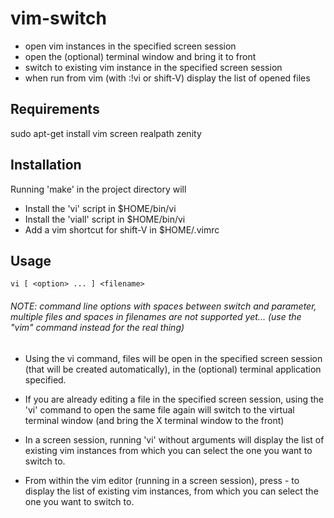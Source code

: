 # vim-switch
* open vim instances in the specified screen session
* open the (optional) terminal window and bring it to front
* switch to existing vim instance in the specified screen session
* when run from vim (with :!vi or shift-V) display the list of opened files

## Requirements
  sudo apt-get install vim screen realpath zenity

## Installation

  Running 'make' in the project directory will
  - Install the 'vi' script in $HOME/bin/vi
  - Install the 'viall' script in $HOME/bin/vi
  - Add a vim shortcut for shift-V in $HOME/.vimrc

## Usage

```vi [ <option> ... ] <filename>```

###### NOTE: command line options with spaces between switch and parameter, multiple files and spaces in filenames are not supported yet... (use the "vim" command instead for the real thing)

* Using the vi command, files will be open in the specified screen session (that will be created automatically), in the (optional) terminal application specified.

* If you are already editing a file in the specified screen session, using the 'vi' command to open the same file again will switch to the virtual terminal window (and bring the X terminal window to the front)

* In a screen session, running 'vi' without arguments will display the list of existing vim instances from which you can select the one you want to switch to.

* From within the vim editor (running in a screen session), press <shift>-<V> to display the list of existing vim instances, from which you can select the one you want to switch to.

